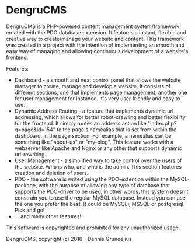 # DengruCMS
DengruCMS is a PHP-powered content management system/framework created with the PDO database extension. It features a instant, flexible and creative way to create/manage your website and content. This framework was created in a project with the intention of implementing an smooth and easy way of managing and allowing continuous development of a website's frontend.

Features:
* Dashboard - a smooth and neat control panel that allows the website manager to create, manage and develop a website. It consists of different sections, one that implements page management, another one for user management for instance. It's very user friendly and easy to use.
* Dynamic Address Routing - a feature that implements dynamic url addressing, which allows for better robot-crawling and better flexibility for the frontend. It simply routes an address action like "index.php?q=page&id=154" to the page's namealias that is set from within the dashboard, in the page section. For example, a namealias can be something like "about-us" or "my-blog". This feature works with a webserver like Apache and Nginx or any other that supports dynamic url-rewriting.
* User Management - a simplified way to take control over the users of the website. Who is who, and who is the admin. This section features creation and deletion of users.
* PDO - the software is writed using the PDO-extention within the MySQL-package, with the purpose of allowing any type of database that supports the PDO-driver to be used, in other words, this system doesn't constrain you to use the regular MySQL database. Instead you can use the one you prefer the best. It could be MySQLi, MSSQL or postgresql. Pick and go!
* ... and many other features!

This software is copyrighted and prohibited for any unauthorized usage.

DengruCMS, copyright (c) 2016 - Dennis Grundelius
